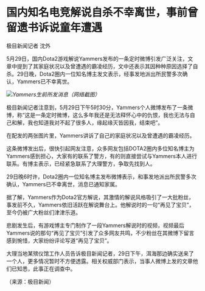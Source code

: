 # 国内知名电竞解说自杀不幸离世，事前曾留遗书诉说童年遭遇

极目新闻记者 沈外

5月29日，国内Dota2游戏解说Yammers发布的一条定时微博引发广泛关注，文章中提到了其家庭状况以及曾遭遇的霸凌经历，文中还表示其因种种原因选择了自杀。29日晚，Dota2圈内一位知名博主发文表示，经事发地派出所民警多次确认，Yammers已不幸离世。

![](https://inews.gtimg.com/om_bt/OMFcnZ-U2pnLDuyRy5FvTHp4QLSn5VFq-gV-OX-__rLQcAA/1000)_Yammers生前所发消息（网络截图）_

极目新闻记者注意到，5月29日下午5时30分，Yammers个人微博发布了一条微博，称“这是一条定时微博，这么多年我还是无法释怀心中的仇恨，我也无法与自己和解，我也知道我对不起了很多人，缘起缘灭皆因我，结束吧”。

在配发的两张图片里，Yammers讲诉了自己的家庭状况以及曾遭遇的霸凌经历。

这条微博发出后，很快引起网友注意，众多网友包括DOTA2圈内多位知名博主为Yammers感到担心，大家有的联系了警方，有的则直接尝试与Yammers本人进行联系。有博主表示，已经紧急联系了大理警方，争取先找到人。

29日晚6时许，Dota2圈内一位知名博主发布微博表示，和事发地派出所民警多次确认，Yammers已不幸离世，消息已通知家属。

据了解，Yammers作为Dota2官方解说，其激情的解说风格吸引了一大批粉丝，事发前不久，Yammers依旧活跃在解说舞台上。他解说时的一句“再见了宝贝”，至今仍被广大粉丝们津津乐道。

悲剧发生后，有游戏博主专门制作了一段Yammers解说时的视频，视频最后Yammers说的那句“再见了宝贝”引发了众多网友共鸣，不少粉丝在其微博下留言感到惋惜，大家纷纷评论写道“再见了宝贝”。

大理当地某殡仪馆工作人员告诉极目新闻记者，29日下午，洱海那边确实送来了一个人，更多情况暂时不方便透露。相关权威部门表示，当事人微博上发的文章他们已知悉，此事正在调查中。

（来源：极目新闻）

